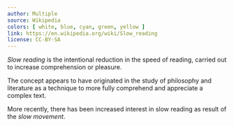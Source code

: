 ```yaml
---
author: Multiple
source: Wikipedia
colors: [ white, blue, cyan, green, yellow ]
link: https://en.wikipedia.org/wiki/Slow_reading
license: CC-BY-SA
---
```

_Slow reading_ is the intentional reduction in the speed of reading,
carried out to increase comprehension or pleasure.

The concept appears to have originated in the study of philosophy and literature
as a technique to more fully comprehend and appreciate a complex text.

More recently, there has been increased interest in slow reading
as result of the _slow movement_.